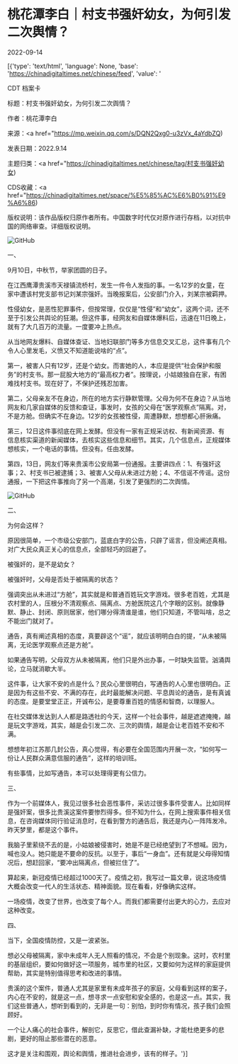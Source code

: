 # 桃花潭李白｜村支书强奸幼女，为何引发二次舆情？

2022-09-14

[{'type': 'text/html', 'language': None, 'base': 'https://chinadigitaltimes.net/chinese/feed', 'value': '

CDT 档案卡

标题：村支书强奸幼女，为何引发二次舆情？

作者：桃花潭李白

来源：<a href="https://mp.weixin.qq.com/s/DQN2Qxg0-u3zVx_4aYdbZQ)

发表日期：2022.9.14

主题归类：<a href="https://chinadigitaltimes.net/chinese/tag/村支书强奸幼女)

CDS收藏：<a href="https://chinadigitaltimes.net/space/%E5%85%AC%E6%B0%91%E9%A6%86)

版权说明：该作品版权归原作者所有。中国数字时代仅对原作进行存档，以对抗中国的网络审查。详细版权说明。





![GitHub](https://chinadigitaltimes.net/chinese/files/2022/09/post-687034-6321a80ca421e.)

一、

9月10日，中秋节，举家团圆的日子。

在江西鹰潭贵溪市天禄镇流桥村，发生一件令人发指的事。一名12岁的女童，在家中遭该村党支部书记刘某宗强奸。当晚报案后，公安部门介入，刘某宗被羁押。

性侵幼女，是恶性犯罪事件，但按常理，仅仅是“性侵”和“幼女”，这两个词，还不至于引发公共舆论的狂潮。但这件事，经网友和自媒体爆料后，迅速在11日晚上，就有了大几百万的流量。一度要冲上热点。

从当地网友爆料、自媒体查证、当地妇联部门等多方信息交叉汇总，这件事有几个令人心里发毛，义愤又不知道能说啥的“点”。

第一，被害人只有12岁，还是个幼女。而害她的人，本应是提供“社会保护和服务”的村支书。那一屁股大地方的“最高权力者”。按理说，小姑娘独自在家，有困难找村支书。现在好了，不保护还残忍加害。

第二，父母亲友不在身边，所在的地方实行静默管理。父母为何不在身边？从当地网友和几家自媒体的反馈和查证，事发时，女孩的父母在“医学观察点”隔离。对，不是方舱。但确实不在身边。12岁的女孩被性侵，周遭静默，想想都心肝揪痛。

第三，12日这件事彻底在网上发酵。但没有一家有正规采访权、有新闻资源、有信息核实渠道的新闻媒体，去核实这些信息和细节。其实，几个信息点，正规媒体想核实，一个电话的事情。但没有。任由发酵。

第四，13日，网友们等来贵溪市公安局第一份通报。主要讲四点：1、有强奸这事；2、村支书已被逮捕；3、被害人父母从未进过方舱；4、不信谣不传谣。这份通报，一下把这件事推向了另一个高潮，引发了更强烈的二次舆情。

![GitHub](https://chinadigitaltimes.net/chinese/files/2022/09/post-687034-6321a80f79d9e.)

二、

为何会这样？

原因很简单，一个市级公安部门，蓝底白字的公告，只辟了谣言，但没阐述真相。对广大民众真正关心的信息点，全部轻巧的回避了。

被强奸的，是不是幼女？

被强奸时，父母是否处于被隔离的状态？

强调突出从未进过“方舱”，其实就是和普通百姓玩文字游戏。很多老百姓，尤其是农村里的人，压根分不清观察点、隔离点、方舱医院这几个字眼的区别。就像静默、静止、封闭、原则居家，他们哪分得清谁是谁，他们只知道，不管叫啥，总之不能出门就对了。

通告，真有阐述真相的态度，真要辟这个“谣”，就应该明明白白的提，“从未被隔离，无论医学观察点还是方舱”。

如果通告写明，父母双方从未被隔离，他们只是外出办事，一时缺失监管。汹涌舆论，立马就消歇大半。

这件事，让大家不安的点是什么？民众心里很明白，写通告的人心里也很明白。正是因为有这些不安、不满的存在，此时最能解决问题、平息舆论的通告，是有真诚的态度。是要堂堂正正，开诚布公，是要尊重百姓的情感和智商，以理服人。

在社交媒体发达到人人都是路透社的今天，这样一个社会事件，越是遮遮掩掩，越是玩文字游戏，其实，越是会引发二次、三次的舆情，越是会让老百姓不安和不满。

想想年初江苏那几封公告，真心觉得，有必要在全国范围内开展一次，“如何写一份让人民群众满意信服的通告”，这样的培训班。

有些事情，比如写通告，本可以处理得更有公信力。

三、

作为一个前媒体人，我见过很多社会恶性事件，采访过很多事件受害人。比如同样是强奸案，很多比贵溪这案件要惨烈得多。但不知为什么，在网上搜索事件相关信息，在咨询媒体同行验证消息时，在看到警方的通告后，我还是内心一阵阵发冷。昨天梦里，都是这个事件。

我脑子里萦绕不去的是，小姑娘被侵害时，她是不是已经绝望到了不想喊。因为，喊也没人。她只能是不要命的反抗。以至于，事后“一身血”。还有就是父母得知情况后，想赶回家，“要冲出隔离点，但被拦住了”。

算起来，新冠疫情已经超过1000天了。疫情之初，我写过一篇文章，说这场疫情大概会改变一代人的生活状态、精神面貌。现在看看，好像确实这样。

一场疫情，改变了世界，也改变了每个人。而我们都需要付出更大的心力，去应对这种改变。

四、

当下，全国疫情防控，又是一波紧张。

想必父母被隔离，家中未成年人无人照看的情况，不会是个别现象。这时，农村里的基层组织，要如何做好这一项服务，城市里的社区，又要如何为这样的家庭提供帮助，其实是特别值得思考和改进的事情。

贵溪的这个案件，普通人尤其是家里有未成年孩子的家庭，父母看到这样的案子，内心在不安的，就是这一点，想寻求一点安慰和安全感的，也是这一点。其实，我们这些普通人，想听到看到的，无非是一句：别怕，到时你有情况，孩子我们会照顾好。

一个让人痛心的社会事件，解剖它，反思它，借此查漏补缺，才能杜绝更多的悲剧，更好的阻止那些潜在的恶意。

这才是关注和围观，舆论和舆情，推进社会进步，该有的样子。'}]